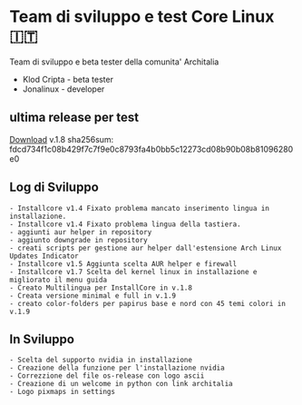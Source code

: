 # Team di sviluppo e test Core Linux 🇮🇹 
Team di sviluppo e beta tester della comunita' Architalia

- Klod Cripta - beta tester
- Jonalinux - developer

## ultima release per test
[Download](https://drive.google.com/file/d/1ZszQ-0ke65Ya40a_7zBCXuKxh3F0E6sq/view?usp=sharing) v.1.8 sha256sum: fdcd734f1c08b429f7c7f9e0c8793fa4b0bb5c12273cd08b90b08b81096280e0


## Log di Sviluppo

```
- Installcore v1.4 Fixato problema mancato inserimento lingua in installazione.
- Installcore v1.4 Fixato problema lingua della tastiera.
- aggiunti aur helper in repository
- aggiunto downgrade in repository
- creati scripts per gestione aur helper dall'estensione Arch Linux Updates Indicator
- Installcore v1.5 Aggiunta scelta AUR helper e firewall
- Installcore v1.7 Scelta del kernel linux in installazione e migliorato il menu guida
- Creato Multilingua per InstallCore in v.1.8
- Creata versione minimal e full in v.1.9
- creato color-folders per papirus base e nord con 45 temi colori in v.1.9
```

## In Sviluppo

```
- Scelta del supporto nvidia in installazione
- Creazione della funzione per l'installazione nvidia
- Correzzione del file os-release con logo ascii
- Creazione di un welcome in python con link architalia
- Logo pixmaps in settings 
```
